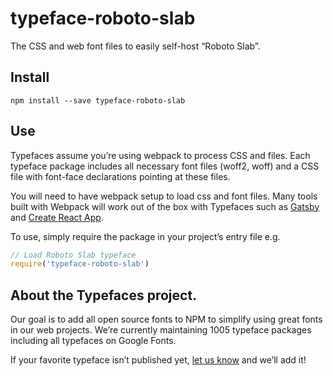 
# typeface-roboto-slab

The CSS and web font files to easily self-host “Roboto Slab”.

## Install

`npm install --save typeface-roboto-slab`

## Use

Typefaces assume you’re using webpack to process CSS and files. Each typeface
package includes all necessary font files (woff2, woff) and a CSS file with
font-face declarations pointing at these files.

You will need to have webpack setup to load css and font files. Many tools built
with Webpack will work out of the box with Typefaces such as [Gatsby](https://github.com/gatsbyjs/gatsby)
and [Create React App](https://github.com/facebookincubator/create-react-app).

To use, simply require the package in your project’s entry file e.g.

```javascript
// Load Roboto Slab typeface
require('typeface-roboto-slab')
```

## About the Typefaces project.

Our goal is to add all open source fonts to NPM to simplify using great fonts in
our web projects. We’re currently maintaining 1005 typeface packages
including all typefaces on Google Fonts.

If your favorite typeface isn’t published yet, [let us know](https://github.com/KyleAMathews/typefaces)
and we’ll add it!
